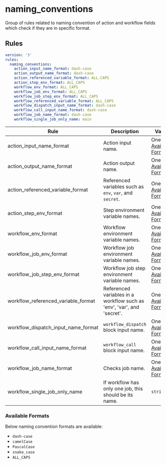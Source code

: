 # naming_conventions

Group of rules related to naming convention of action and workflow fields which check if they are in specific format.

## Rules

```yaml
version: '3'
rules:
  naming_conventions:
    action_input_name_format: dash-case
    action_output_name_format: dash-case
    action_referenced_variable_format: ALL_CAPS
    action_step_env_format: ALL_CAPS
    workflow_env_format: ALL_CAPS
    workflow_job_env_format: ALL_CAPS
    workflow_job_step_env_format: ALL_CAPS
    workflow_referenced_variable_format: ALL_CAPS
    workflow_dispatch_input_name_format: dash-case
    workflow_call_input_name_format: dash-case
    workflow_job_name_format: dash-case
    workflow_single_job_only_name: main
```

|Rule|Description|Value|
|----|-----------|-----|
|action_input_name_format|Action input name.|One of [Available Formats](#available-formats)|
|action_output_name_format|Action output name.|One of [Available Formats](#available-formats)|
|action_referenced_variable_format|Referenced variables such as `env`, `var`, and `secret`.|One of [Available Formats](#available-formats)|
|action_step_env_format|Step environment variable names.|One of [Available Formats](#available-formats)|
|workflow_env_format|Workflow environment variable names.|One of [Available Formats](#available-formats)|
|workflow_job_env_format|Workflow job environment variable names.|One of [Available Formats](#available-formats)|
|workflow_job_step_env_format|Workflow job step environment variable names.|One of [Available Formats](#available-formats)|
|workflow_referenced_variable_format|Referenced variables in a workflow such as 'env', 'var', and 'secret'.|One of [Available Formats](#available-formats)|
|workflow_dispatch_input_name_format|`workflow_dispatch` block input name.|One of [Available Formats](#available-formats)|
|workflow_call_input_name_format|`workflow_call` block input name.|One of [Available Formats](#available-formats)|
|workflow_job_name_format|Checks job name.|One of [Available Formats](#available-formats)|
|workflow_single_job_only_name|If workflow has only one job, this should be its name.|`string`|

### Available Formats

Below naming convention formats are available:

* `dash-case`
* `camelCase`
* `PascalCase`
* `snake_case`
* `ALL_CAPS`
